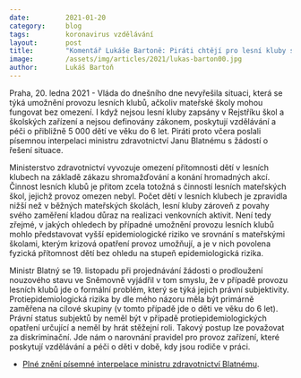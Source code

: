 ```yaml
---
date:         2021-01-20
category:     blog
tags:         koronavirus vzdělávání
layout:       post
title:        "Komentář Lukáše Bartoně: Piráti chtějí pro lesní kluby stejná protiepidemiologická pravidla jako pro mateřské školy"
image:        /assets/img/articles/2021/lukas-barton00.jpg
author:       Lukáš Bartoň
---
```

 
 

Praha, 20. ledna 2021 - Vláda do dnešního dne nevyřešila situaci, která se týká umožnění provozu lesních klubů, ačkoliv mateřské školy mohou fungovat bez omezení. I když nejsou lesní kluby zapsány v Rejstříku škol a školských zařízení a nejsou definovány zákonem, poskytují vzdělávání a péči o přibližně 5 000 dětí ve věku do 6 let. Piráti proto včera poslali písemnou interpelaci ministru zdravotnictví Janu Blatnému s žádostí o řešení situace.

Ministerstvo zdravotnictví vyvozuje omezení přítomnosti dětí v lesních klubech na základě zákazu shromažďování a konání hromadných akcí. Činnost lesních klubů je přitom zcela totožná s činností lesních mateřských škol, jejichž provoz omezen nebyl. Počet dětí v lesních klubech je zpravidla nižší než v běžných mateřských školách, lesní kluby zároveň z povahy svého zaměření kladou důraz na realizaci venkovních aktivit. Není tedy zřejmé, v jakých ohledech by případné umožnění provozu lesních klubů mohlo představovat vyšší epidemiologické riziko ve srovnání s mateřskými školami, kterým krizová opatření provoz umožňují, a je v nich povolena fyzická přítomnost dětí bez ohledu na stupeň epidemiologická rizika.

Ministr Blatný se 19. listopadu při projednávání žádosti o prodloužení nouzového stavu ve Sněmovně vyjádřil v tom smyslu, že v případě provozu lesních klubů jde o formální problém, který se týká jejich právní subjektivity. Protiepidemiologická rizika by dle mého názoru měla být primárně zaměřena na cílové skupiny (v tomto případě jde o děti ve věku do 6 let). Právní status subjektů by neměl být v případě protiepidemiologických opatření určující a neměl by hrát stěžejní roli. Takový postup lze považovat za diskriminační. Jde nám o narovnání pravidel pro provoz zařízení, které poskytují vzdělávání a péči o děti v době, kdy jsou rodiče v práci. 

* [Plné znění písemné interpelace ministru zdravotnictví Blatnému](https://pirati.cz/assets/pdf/21-01-19_Písemná-interpelace-Lukáše-Bartoně-ve-věci-provozu-lesních-klubů.pdf).
